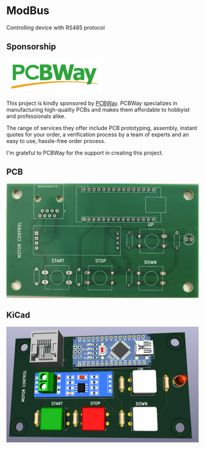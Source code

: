 # ModBus
Controlling device with RS485 protocol

## Sponsorship

![PCBWay_logo](pcbway_logo.png)

This project is kindly sponsored by [PCBWay](https://pcbway.com).
PCBWay specializes in manufacturing high-quality PCBs and makes them affordable to hobbyist and professionals alike.

The range of services they offer include PCB prototyping, assembly, instant quotes for your order, a verification process by a team
of experts and an easy to use, hassle-free order process.

I'm grateful to PCBWay for the support in creating this project.

## PCB
![](pcb.jpeg)

## KiCad
![](kicad.png)

